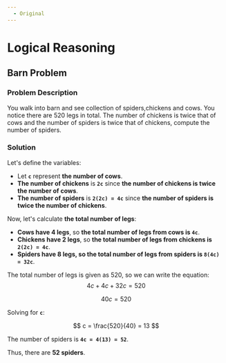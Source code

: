 ```yaml
---
  - Original
---
```


# Logical Reasoning

## Barn Problem

### Problem Description
You walk into barn and see collection of spiders,chickens and cows. You notice there are 520 legs in total. The number of chickens is twice that of cows and the number of spiders is twice that of chickens, compute the number of spiders.

### Solution
Let's define the variables:
- Let __`c`__ represent __the number of cows__.
- __The number of chickens__ is __`2c`__ since __the number of chickens is twice the number of cows__.
- __The number of spiders__ is __`2(2c) = 4c`__ since __the number of spiders is twice the number of chickens__.

Now, let's calculate __the total number of legs__:
- __Cows have 4 legs__, so __the total number of legs from cows is `4c`__.
- __Chickens have 2 legs__, so __the total number of legs from chickens is `2(2c) = 4c`__.
- __Spiders have 8 legs, so the total number of legs from spiders is `8(4c) = 32c`__.

The total number of legs is given as 520, so we can write the equation:
$$
4c + 4c + 32c = 520
$$

$$
40c = 520
$$

Solving for __`c`__:

$$
c = \frac{520}{40} = 13
$$

The number of spiders is __`4c = 4(13) = 52`__.

Thus, there are **52 spiders**.

